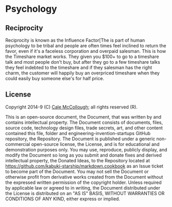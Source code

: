 # Psychology

## Reciprocity

Reciprocity is known as the Influence Factor[The is part of human psychology to be tribal and people are often times feel inclined to return the favor, even if it's a faceless corporation and overpaid salesman. This is how the Timeshare market works. They given you $100+ to go to a timeshare talk and most people don't buy, but after they go to a few timeshare talks they feel indebted to the timeshare and if they salesman has the right charm, the customer will happily buy an overpriced timeshare when they could easily buy someone else's for half price.

## License

Copyright 2014-9 (C) [Cale McCollough](https://calemccollough.github.io); all rights reserved (R).

This is an open-source document, the Document, that was written by and contains intellectual property. The Document consists of documents, files, source code, technology design files, trade secrets, art, and other content contained this file, folder and engineering-invention-startups GitHub repository, the Repository. The Document is published under a generic non-commercial open-source license, the License, and is for educational and demonstration purposes only. You may use, reproduce, publicly display, and modify the Document so long as you submit and donate fixes and derived intellectual property, the Donated Ideas, to the Repository located at <https://github.com/kabuki-starship/markdown.cookbook> as an Issue ticket to become part of the Document. You may not sell the Document or otherwise profit from derivative works created from the Document without the expressed written permission of the copyright holder. Unless required by applicable law or agreed to in writing, the Document distributed under the License is distributed on an "AS IS" BASIS, WITHOUT WARRANTIES OR CONDITIONS OF ANY KIND, either express or implied.
